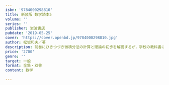 ```yaml
---
isbn: '9784000298810'
title: 新装版 数学読本5
volume: ''
series: ''
publisher: 岩波書店
pubdate: '2019-05-25'
cover: 'https://cover.openbd.jp/9784000298810.jpg'
author: 松坂和夫／著
description: 前巻にひきつづき微積分法の計算と理論の初歩を解説するが，学校の教科書には見られない豊富な内容をあつかう．
price: '2700'
genre: ''
target: 一般
format: 全集・双書
content: 数学

---
```

